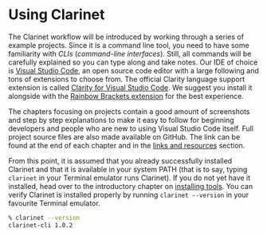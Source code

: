 # Using Clarinet

The Clarinet workflow will be introduced by working through a series of example
projects. Since it is a command line tool, you need to have some familiarity
with _CLIs_ (_command-line interfaces_). Still, all commands will be carefully
explained so you can type along and take notes. Our IDE of choice is
[Visual Studio Code](https://code.visualstudio.com), an open source code editor
with a large following and tons of extensions to choose from. The official
Clarity language support extension is called
[Clarity for Visual Studio Code](https://marketplace.visualstudio.com/items?itemName=HiroSystems.clarity-lsp).
We suggest you install it alongside with the
[Rainbow Brackets extension](https://marketplace.visualstudio.com/items?itemName=2gua.rainbow-brackets)
for the best experience.

The chapters focusing on projects contain a good amount of screenshots and step
by step explanations to make it easy to follow for beginning developers and
people who are new to using Visual Studio Code itself. Full project source files
are also made available on GitHub. The link can be found at the end of each
chapter and in the [links and resources](ch14-00-links-and-resources.md) section.

From this point, it is assumed that you already successfully installed Clarinet
and that it is available in your system PATH (that is to say, typing `clarinet`
in your Terminal emulator runs Clarinet). If you do not yet have it installed,
head over to the introductory chapter on
[installing tools](ch01-01-installing-tools.md). You can verify Clarinet is
installed properly by running `clarinet --version` in your favourite Terminal
emulator.

```bash
% clarinet --version
clarinet-cli 1.0.2
```
